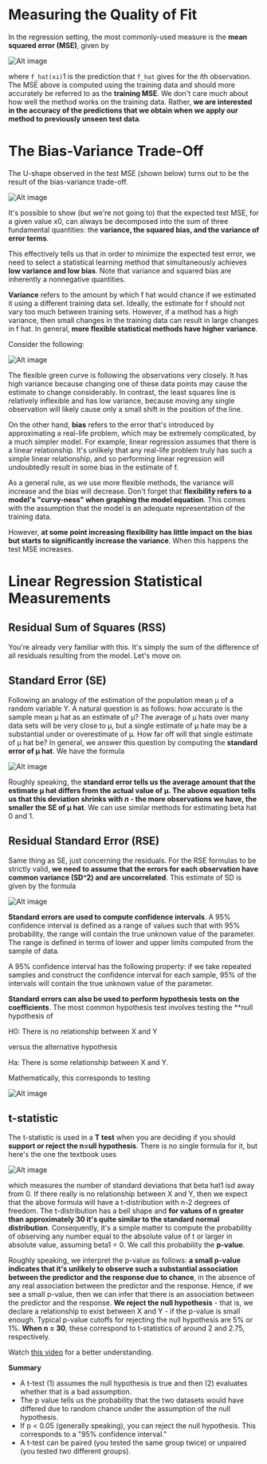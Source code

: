 # Measuring the Quality of Fit

In the regression setting, the most commonly-used measure is the **mean squared error (MSE)**, given by

![Alt image](../images/mse_formula.png)

where `f_hat(xi)`1 is the prediction that `f_hat` gives for the *i*th observation. The MSE above is computed using the training data and should more accurately be referred to as the **training MSE**. We don't care much about how well the method works on the training data. Rather, **we are interested in the accuracy of the predictions that we obtain when we apply our method to previously unseen test data**. 

# The Bias-Variance Trade-Off

The U-shape observed in the test MSE (shown below) turns out to be the result of the bias-variance trade-off.

![Alt image](../images/mse_u_curve.png)

It's possible to show (but we're not going to) that the expected test MSE, for a given value x0, can always be decomposed into the sum of three fundamental quantities: the **variance, the squared bias, and the variance of error terms**.

This effectively tells us that in order to minimize the expected test error, we need to select a statistical learning method that simultaneously achieves **low variance and low bias**. Note that variance and squared bias are inherently a nonnegative quantities. 

**Variance** refers to the amount by which f hat would chance if we estimated it using a different training data set. Ideally, the estimate for f should not vary too much between training sets. However, if a method has a high variance, then small changes in the training data can result in large changes in f hat. In general, **more flexible statistical methods have higher variance**.

Consider the following:

![Alt image](../images/model_flexibility_graph.png)

The flexible green curve is following the observations very closely. It has high variance because changing one of these data points may cause the estimate to change considerably. In contrast, the least squares line is relatively inflexible and has low variance, because moving any single observation will likely cause only a small shift in the position of the line.

On the other hand, **bias** refers to the error that's introduced by approximating a real-life problem, which may be extremely complicated, by a much simpler model. For example, linear regression assumes that there is a linear relationship. It's unlikely that any real-life problem truly has such a simple linear relationship, and so performing linear regression will undoubtedly result in some bias in the estimate of f.

As a general rule, as we use more flexible methods, the variance will increase and the bias will decrease. Don't forget that **flexibility refers to a model's "curvy-ness" when graphing the model equation**. This comes with the assumption that the model is an adequate representation of the training data.

However, **at some point increasing flexibility has little impact on the bias but starts to significantly increase the variance**. When this happens the test MSE increases.

# Linear Regression Statistical Measurements

## Residual Sum of Squares (RSS)

You're already very familiar with this. It's simply the sum of the difference of all residuals resulting from the model. Let's move on.

## Standard Error (SE)

Following an analogy of the estimation of the population mean µ of a random variable Y. A natural question is as follows: how accurate is the sample mean µ hat as an estimate of µ? The average of µ hats over many data sets will be very close to µ, but a single estimate of µ hate may be a substantial under or overestimate of µ. How far off will that single estimate of µ hat be? In general, we answer this question by computing the **standard error of µ hat**. We have the formula

![Alt image](../images/se_formula.png)

Roughly speaking, the **standard error tells us the average amount that the estimate µ hat differs from the actual value of µ. The above equation tells us that this deviation shrinks with *n* - the more observations we have, the smaller the SE of µ hat**. We can use similar methods for estimating beta hat 0 and 1.

## Residual Standard Error (RSE)

Same thing as SE, just concerning the residuals. For the RSE formulas to be strictly valid, **we need to assume that the errors for each observation have common variance (SD^2) and are uncorrelated**. This estimate of SD is given by the formula

![Alt image](../images/rse_formula.png)

**Standard errors are used to compute confidence intervals**. A 95% confidence interval is defined as a range of values such that with 95% probability, the range will contain the true unknown value of the parameter. The range is defined in terms of lower and upper limits computed from the sample of data.

A 95% confidence interval has the following property: if we take repeated samples and construct the confidence interval for each sample, 95% of the intervals will contain the true unknown value of the parameter.

**Standard errors can also be used to perform hypothesis tests on the coefficients**. The most common hypothesis test involves testing the **null hypothesis of

H0: There is no relationship between X and Y

versus the alternative hypothesis

Ha: There is some relationship between X and Y.

Mathematically, this corresponds to testing

![Alt image](../images/hypothesis_test.png)

## t-statistic

The t-statistic is used in a **T test** when you are deciding if you should **support or reject the n=ull hypothesis**. There is no single formula for it, but here's the one the textbook uses

![Alt image](../images/t_stat_formula.png)

which measures the number of standard deviations that beta hat1 isd away from 0. If there really is no relationship between X and Y, then we expect that the above formula will have a t-distribution with n-2 degrees of freedom. The t-distribution has a bell shape and **for values of n greater than approximately 30 it's quite similar to the standard normal distribution**. Consequently, it's a simple matter to compute the probability of observing any number equal to the absolute value of t or larger in absolute value, assuming beta1 = 0. We call this probability the **p-value**.

Roughly speaking, we interpret the p-value as follows: **a small p-value indicates that it's unlikely to observe such a substantial association between the predictor and the response due to chance**, in the absence of any real association between the predictor and the response. Hence, if we see a small p-value, then we can infer that there is an association between the predictor and the response. **We reject the null hypothesis** - that is, we declare a relationship to exist between X and Y - if the p-value is small enough. Typical p-value cutoffs for rejecting the null hypothesis are 5% or 1%. **When n = 30**, these correspond to t-statistics of around 2 and 2.75, respectively.

Watch [this video](https://www.youtube.com/watch?v=2ARvj-8tJBs&t=176s) for a better understanding.

**Summary**
* A t-test (1) assumes the null hypothesis is true and then (2) evaluates whether that is a bad assumption.
* The p value tells us the probability that the two datasets would have differed due to random chance under the assumption of the null hypothesis.
* If p < 0.05 (generally speaking), you can reject the null hypothesis. This corresponds to a "95% confidence interval."
* A t-test can be paired (you tested the same group twice) or unpaired (you tested two different groups).